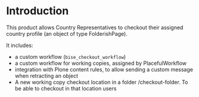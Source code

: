 Introduction
============

This product allows Country Representatives to checkout their assigned country
profile (an object of type FolderishPage).

It includes:

* a custom workflow (``bise_checkout_workflow``)
* a custom workflow for working copies, assigned by PlacefulWorkflow
* integration with Plone content rules, to allow sending a custom message
  when retracting an object
* A new working copy checkout location in a folder /checkout-folder. To be
  able to checkout in that location users

